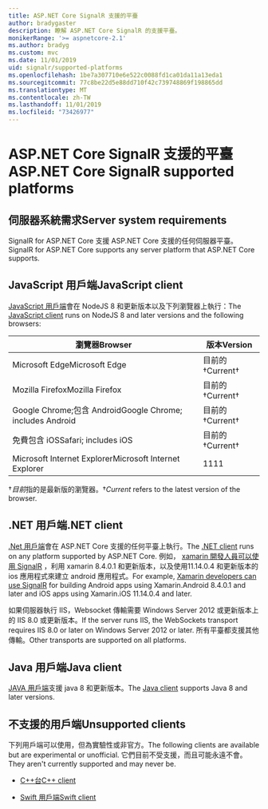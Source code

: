 ```yaml
---
title: ASP.NET Core SignalR 支援的平臺
author: bradygaster
description: 瞭解 ASP.NET Core SignalR 的支援平臺。
monikerRange: '>= aspnetcore-2.1'
ms.author: bradyg
ms.custom: mvc
ms.date: 11/01/2019
uid: signalr/supported-platforms
ms.openlocfilehash: 1be7a307710e6e522c0088fd1ca01da11a13eda1
ms.sourcegitcommit: 77c8be22d5e88dd710f42c739748869f198865dd
ms.translationtype: MT
ms.contentlocale: zh-TW
ms.lasthandoff: 11/01/2019
ms.locfileid: "73426977"
---
```

# <a name="aspnet-core-signalr-supported-platforms"></a><span data-ttu-id="8950c-103">ASP.NET Core SignalR 支援的平臺</span><span class="sxs-lookup"><span data-stu-id="8950c-103">ASP.NET Core SignalR supported platforms</span></span>

## <a name="server-system-requirements"></a><span data-ttu-id="8950c-104">伺服器系統需求</span><span class="sxs-lookup"><span data-stu-id="8950c-104">Server system requirements</span></span>

<span data-ttu-id="8950c-105">SignalR for ASP.NET Core 支援 ASP.NET Core 支援的任何伺服器平臺。</span><span class="sxs-lookup"><span data-stu-id="8950c-105">SignalR for ASP.NET Core supports any server platform that ASP.NET Core supports.</span></span>

## <a name="javascript-client"></a><span data-ttu-id="8950c-106">JavaScript 用戶端</span><span class="sxs-lookup"><span data-stu-id="8950c-106">JavaScript client</span></span>

<span data-ttu-id="8950c-107">[JavaScript 用戶端](https://www.npmjs.com/package/@aspnet/signalr)會在 NodeJS 8 和更新版本以及下列瀏覽器上執行：</span><span class="sxs-lookup"><span data-stu-id="8950c-107">The [JavaScript client](https://www.npmjs.com/package/@aspnet/signalr) runs on NodeJS 8 and later versions and the following browsers:</span></span>

| <span data-ttu-id="8950c-108">瀏覽器</span><span class="sxs-lookup"><span data-stu-id="8950c-108">Browser</span></span>                         | <span data-ttu-id="8950c-109">版本</span><span class="sxs-lookup"><span data-stu-id="8950c-109">Version</span></span>         |
| ------------------------------- | --------------- |
| <span data-ttu-id="8950c-110">Microsoft Edge</span><span class="sxs-lookup"><span data-stu-id="8950c-110">Microsoft Edge</span></span>                  | <span data-ttu-id="8950c-111">目前的&dagger;</span><span class="sxs-lookup"><span data-stu-id="8950c-111">Current&dagger;</span></span> |
| <span data-ttu-id="8950c-112">Mozilla Firefox</span><span class="sxs-lookup"><span data-stu-id="8950c-112">Mozilla Firefox</span></span>                 | <span data-ttu-id="8950c-113">目前的&dagger;</span><span class="sxs-lookup"><span data-stu-id="8950c-113">Current&dagger;</span></span> |
| <span data-ttu-id="8950c-114">Google Chrome;包含 Android</span><span class="sxs-lookup"><span data-stu-id="8950c-114">Google Chrome; includes Android</span></span> | <span data-ttu-id="8950c-115">目前的&dagger;</span><span class="sxs-lookup"><span data-stu-id="8950c-115">Current&dagger;</span></span> |
| <span data-ttu-id="8950c-116">免費包含 iOS</span><span class="sxs-lookup"><span data-stu-id="8950c-116">Safari; includes iOS</span></span>            | <span data-ttu-id="8950c-117">目前的&dagger;</span><span class="sxs-lookup"><span data-stu-id="8950c-117">Current&dagger;</span></span> |
| <span data-ttu-id="8950c-118">Microsoft Internet Explorer</span><span class="sxs-lookup"><span data-stu-id="8950c-118">Microsoft Internet Explorer</span></span>     | <span data-ttu-id="8950c-119">11</span><span class="sxs-lookup"><span data-stu-id="8950c-119">11</span></span>              |

<span data-ttu-id="8950c-120">&dagger;*目前*指的是最新版的瀏覽器。</span><span class="sxs-lookup"><span data-stu-id="8950c-120">&dagger;*Current* refers to the latest version of the browser.</span></span>

## <a name="net-client"></a><span data-ttu-id="8950c-121">.NET 用戶端</span><span class="sxs-lookup"><span data-stu-id="8950c-121">.NET client</span></span>

<span data-ttu-id="8950c-122">[.Net 用戶端](https://www.nuget.org/packages/Microsoft.AspNetCore.SignalR/)會在 ASP.NET Core 支援的任何平臺上執行。</span><span class="sxs-lookup"><span data-stu-id="8950c-122">The [.NET client](https://www.nuget.org/packages/Microsoft.AspNetCore.SignalR/) runs on any platform supported by ASP.NET Core.</span></span> <span data-ttu-id="8950c-123">例如， [xamarin 開發人員可以使用 SignalR](https://github.com/aspnet/Announcements/issues/305) ，利用 xamarin 8.4.0.1 和更新版本，以及使用11.14.0.4 和更新版本的 ios 應用程式來建立 android 應用程式。</span><span class="sxs-lookup"><span data-stu-id="8950c-123">For example, [Xamarin developers can use SignalR](https://github.com/aspnet/Announcements/issues/305) for building Android apps using Xamarin.Android 8.4.0.1 and later and iOS apps using Xamarin.iOS 11.14.0.4 and later.</span></span>

<span data-ttu-id="8950c-124">如果伺服器執行 IIS，Websocket 傳輸需要 Windows Server 2012 或更新版本上的 IIS 8.0 或更新版本。</span><span class="sxs-lookup"><span data-stu-id="8950c-124">If the server runs IIS, the WebSockets transport requires IIS 8.0 or later on Windows Server 2012 or later.</span></span> <span data-ttu-id="8950c-125">所有平臺都支援其他傳輸。</span><span class="sxs-lookup"><span data-stu-id="8950c-125">Other transports are supported on all platforms.</span></span>

## <a name="java-client"></a><span data-ttu-id="8950c-126">Java 用戶端</span><span class="sxs-lookup"><span data-stu-id="8950c-126">Java client</span></span>

<span data-ttu-id="8950c-127">[JAVA 用戶端](https://search.maven.org/artifact/com.microsoft.aspnet/signalr)支援 java 8 和更新版本。</span><span class="sxs-lookup"><span data-stu-id="8950c-127">The [Java client](https://search.maven.org/artifact/com.microsoft.aspnet/signalr) supports Java 8 and later versions.</span></span>

## <a name="unsupported-clients"></a><span data-ttu-id="8950c-128">不支援的用戶端</span><span class="sxs-lookup"><span data-stu-id="8950c-128">Unsupported clients</span></span>

<span data-ttu-id="8950c-129">下列用戶端可以使用，但為實驗性或非官方。</span><span class="sxs-lookup"><span data-stu-id="8950c-129">The following clients are available but are experimental or unofficial.</span></span> <span data-ttu-id="8950c-130">它們目前不受支援，而且可能永遠不會。</span><span class="sxs-lookup"><span data-stu-id="8950c-130">They aren't currently supported and may never be.</span></span>

* [<span data-ttu-id="8950c-131">C++台</span><span class="sxs-lookup"><span data-stu-id="8950c-131">C++ client</span></span>](https://github.com/aspnet/SignalR/tree/master/clients/cpp)

* [<span data-ttu-id="8950c-132">Swift 用戶端</span><span class="sxs-lookup"><span data-stu-id="8950c-132">Swift client</span></span>](https://github.com/moozzyk/SignalR-Client-Swift)
